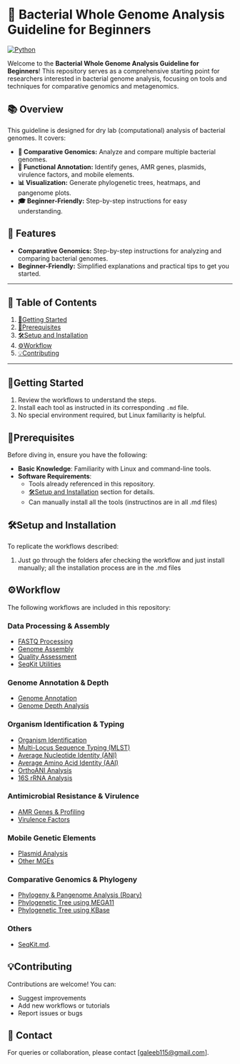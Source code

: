 # 🧬 Bacterial Whole Genome Analysis Guideline for Beginners

[![Python](https://img.shields.io/badge/Python-3.9+-blue.svg)](https://www.python.org/)

Welcome to the **Bacterial Whole Genome Analysis Guideline for Beginners**! This repository serves as a comprehensive starting point for researchers interested in bacterial genome analysis, focusing on tools and techniques for comparative genomics and metagenomics.

## 📚 Overview
This guideline is designed for dry lab (computational) analysis of bacterial genomes. It covers:

- **🔬 Comparative Genomics:** Analyze and compare multiple bacterial genomes.  
- **🧩 Functional Annotation:** Identify genes, AMR genes, plasmids, virulence factors, and mobile elements.  
- **📊 Visualization:** Generate phylogenetic trees, heatmaps, and pangenome plots.  
- **🎓 Beginner-Friendly:** Step-by-step instructions for easy understanding.

## 🎯 Features
- **Comparative Genomics:** Step-by-step instructions for analyzing and comparing bacterial genomes.
- **Beginner-Friendly:** Simplified explanations and practical tips to get you started.

---

## 📖 Table of Contents
1. [🏃Getting Started](#getting-started)
2. [📜Prerequisites](#prerequisites)
3. [🛠️Setup and Installation](#setup-and-installation)
4. [⚙️Workflow](#workflow)
5. [💡Contributing](#contributing)

---

## 🏃Getting Started
1. Review the workflows to understand the steps.  
2. Install each tool as instructed in its corresponding `.md` file.  
3. No special environment required, but Linux familiarity is helpful.

## 📜Prerequisites
Before diving in, ensure you have the following:
- **Basic Knowledge**: Familiarity with Linux and command-line tools.
- **Software Requirements**:
  - Tools already referenced in this repository.
  - [🛠️Setup and Installation](#setup-and-installation) section for details.
  - Can manually install all the tools (instructinos are in all .md files)

## 🛠️Setup and Installation
To replicate the workflows described:
1. Just go through the folders afer checking the workflow and just install manually; all the installation process are in the .md files

## ⚙️Workflow
The following workflows are included in this repository:

### Data Processing & Assembly
- [FASTQ Processing](FASTQ_to_FASTA/FASTQ_processing.md)  
- [Genome Assembly](FASTQ_to_FASTA/Genome_Assembly.md)  
- [Quality Assessment](FASTQ_to_FASTA/Quality_Assessment.md)  
- [SeqKit Utilities](FASTQ_to_FASTA/SeqKit.md)  

### Genome Annotation & Depth
- [Genome Annotation](Annotations/Genome_Annotaions.md)  
- [Genome Depth Analysis](Annotations/Genome_depth.md)  

### Organism Identification & Typing
- [Organism Identification](Identification/Organism_Identification.md)  
- [Multi-Locus Sequence Typing (MLST)](Identification/Multi_Locus_Sequence_Type.md)  
- [Average Nucleotide Identity (ANI)](Identification/Average_nucleotide_identity.md)  
- [Average Amino Acid Identity (AAI)](Identification/Average_Amino_Acid_Identity.md)  
- [OrthoANI Analysis](Identification/OrthoANI.md)  
- [16S rRNA Analysis](Identification/16s_rRNA.md)  

### Antimicrobial Resistance & Virulence
- [AMR Genes & Profiling](AMR_Virulence/AMR_genes_and_profiling.md)  
- [Virulence Factors](AMR_Virulence/Virulence_factors.md)  

### Mobile Genetic Elements
- [Plasmid Analysis](Mobile_genetic_elements/Plasmid.md)  
- [Other MGEs](Mobile_genetic_elements/MGE.md)  

### Comparative Genomics & Phylogeny
- [Phylogeny & Pangenome Analysis (Roary)](Pangenome_Phylogenetics/Phylogeny_Tree_and_Pangenome_Analysis_by_ROARY.md)  
- [Phylogenetic Tree using MEGA11](Pangenome_Phylogenetics/Phylogeny_Tree_Mega11.md)  
- [Phylogenetic Tree using KBase](Pangenome_Phylogenetics/Phylogeny_Tree_Kbase.md)  

### Others
- [SeqKit.md](FASTQ_to_FASTA/SeqKit.md).

## 💡Contributing
Contributions are welcome! You can:

- Suggest improvements  
- Add new workflows or tutorials  
- Report issues or bugs  

## 📩 Contact
For queries or collaboration, please contact [galeeb115@gmail.com].